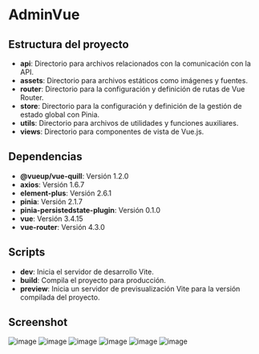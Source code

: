 # AdminVue

## Estructura del proyecto

- **api**: Directorio para archivos relacionados con la comunicación con la API.
- **assets**: Directorio para archivos estáticos como imágenes y fuentes.
- **router**: Directorio para la configuración y definición de rutas de Vue Router.
- **store**: Directorio para la configuración y definición de la gestión de estado global con Pinia.
- **utils**: Directorio para archivos de utilidades y funciones auxiliares.
- **views**: Directorio para componentes de vista de Vue.js.

## Dependencias

- **@vueup/vue-quill**: Versión 1.2.0
- **axios**: Versión 1.6.7
- **element-plus**: Versión 2.6.1
- **pinia**: Versión 2.1.7
- **pinia-persistedstate-plugin**: Versión 0.1.0
- **vue**: Versión 3.4.15
- **vue-router**: Versión 4.3.0

## Scripts

- **dev**: Inicia el servidor de desarrollo Vite.
- **build**: Compila el proyecto para producción.
- **preview**: Inicia un servidor de previsualización Vite para la versión compilada del proyecto.

## Screenshot
![image](https://github.com/yizco19/Yingo-AdminVue/assets/71834343/e8b425e0-23c5-4e8b-ba17-2576a98ea865)
![image](https://github.com/yizco19/Yingo-AdminVue/assets/71834343/d57c3198-48e6-4f5a-87be-b1a52f1a7ff5)
![image](https://github.com/yizco19/Yingo-AdminVue/assets/71834343/99f4d71f-9381-455d-b923-b525595d0c2f)
![image](https://github.com/yizco19/Yingo-AdminVue/assets/71834343/c2342015-8a6b-45f6-ba68-891b591f400d)
![image](https://github.com/yizco19/Yingo-AdminVue/assets/71834343/14112173-aa37-4900-860d-9dd503c4a7b2)
![image](https://github.com/yizco19/Yingo-AdminVue/assets/71834343/9b8b633e-a2ab-4240-9c0f-db44f5813b9a)

